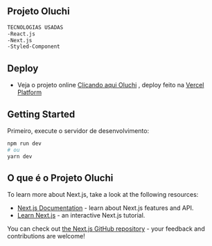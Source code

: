 
## Projeto Oluchi
```bash
TECNOLOGIAS USADAS
-React.js
-Next.js
-Styled-Component

```

## Deploy

- Veja o projeto online [Clicando aqui Oluchi](https://projeto-oluchi.vercel.app/) , deploy feito na [Vercel Platform](https://vercel.com/new?utm_medium=default-template&filter=next.js&utm_source=create-next-app&utm_campaign=create-next-app-readme)


## Getting Started

Primeiro, execute o servidor de desenvolvimento:

```bash
npm run dev
# ou
yarn dev
```

## O que é o Projeto Oluchi

To learn more about Next.js, take a look at the following resources:

- [Next.js Documentation](https://nextjs.org/docs) - learn about Next.js features and API.
- [Learn Next.js](https://nextjs.org/learn) - an interactive Next.js tutorial.

You can check out [the Next.js GitHub repository](https://github.com/vercel/next.js/) - your feedback and contributions are welcome!



